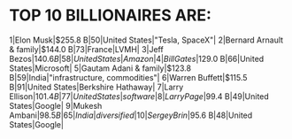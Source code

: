 
# TOP 10 BILLIONAIRES ARE:

1|Elon Musk|$255.8 B|50|United States|"Tesla, SpaceX"|
2|Bernard Arnault & family|$144.0 B|73|France|LVMH|
3|Jeff Bezos|$140.6 B|58|United States|Amazon|
4|Bill Gates|$129.0 B|66|United States|Microsoft|
5|Gautam Adani & family|$123.8 B|59|India|"infrastructure, commodities"|
6|Warren Buffett|$115.5 B|91|United States|Berkshire Hathaway|
7|Larry Ellison|$101.4 B|77|United States|software|
8|Larry Page|$99.4 B|49|United States|Google|
9|Mukesh Ambani|$98.5 B|65|India|diversified|
10|Sergey Brin|$95.6 B|48|United States|Google|
